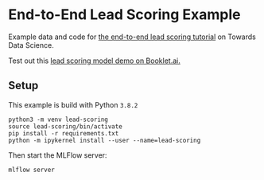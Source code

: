 # End-to-End Lead Scoring Example

Example data and code for [the end-to-end lead scoring tutorial](https://towardsdatascience.com/a-true-end-to-end-ml-example-lead-scoring-f5b52e9a3c80) on Towards Data Science.

Test out this [lead scoring model demo on Booklet.ai.](https://app.booklet.ai/model/lead-scoring)

## Setup

This example is build with Python `3.8.2`

```
python3 -m venv lead-scoring
source lead-scoring/bin/activate
pip install -r requirements.txt
python -m ipykernel install --user --name=lead-scoring
```

Then start the MLFlow server:

```
mlflow server
```
